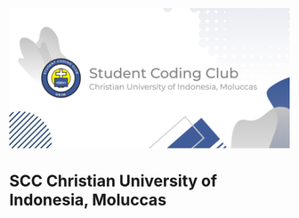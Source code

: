 ![Student Coding Club](https://github.com/scc-ukim/.github/blob/main/profile/src/banner.png?raw=true)
#  SCC Christian University of Indonesia, Moluccas
